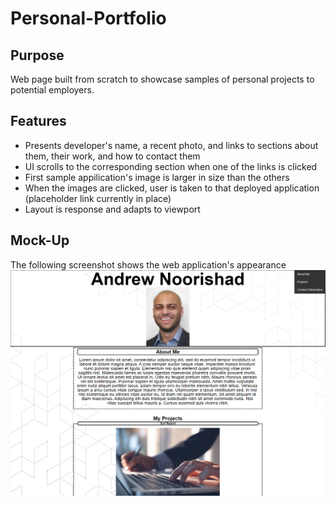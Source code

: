 # Personal-Portfolio

## Purpose

Web page built from scratch to showcase samples of personal projects to potential employers.


## Features

* Presents developer's name, a recent photo, and links to sections about them, their work, and how to contact them
* UI scrolls to the corresponding section when one of the links is clicked
* First sample appilication's image is larger in size than the others
* When the images are clicked, user is taken to that deployed application (placeholder link currently in place)
* Layout is response and adapts to viewport


## Mock-Up
The following screenshot shows the web application's appearance
![portfolio-screenshot](assets/images/portfolio-screenshot.png)

